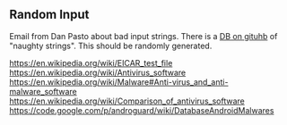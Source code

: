 
<!--
-->

Random Input
------------

Email from Dan Pasto about bad input strings.
There is a
[DB on gituhb]( https://github.com/minimaxir/big-list-of-naughty-strings )
of "naughty strings".
This should be randomly generated.

https://en.wikipedia.org/wiki/EICAR_test_file
https://en.wikipedia.org/wiki/Antivirus_software
https://en.wikipedia.org/wiki/Malware#Anti-virus_and_anti-malware_software
https://en.wikipedia.org/wiki/Comparison_of_antivirus_software
https://code.google.com/p/androguard/wiki/DatabaseAndroidMalwares

<!-- vim: set autoindent expandtab sw=4 syntax=markdown: -->
